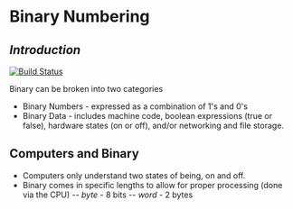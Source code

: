 # Binary Numbering 
## _Introduction_

[![Build Status](https://travis-ci.org/joemccann/dillinger.svg?branch=master)](https://travis-ci.org/joemccann/dillinger)

Binary can be broken into two categories
- Binary Numbers -  expressed as a combination of 1's and 0's
- Binary Data - includes machine code, boolean expressions (true or false), hardware states (on or off), and/or networking and file storage.

## Computers and Binary

- Computers only understand two states of being, on and off.
- Binary comes in specific lengths to allow for proper processing (done via the CPU)
-- _byte_ - 8 bits
-- _word_ - 2 bytes
